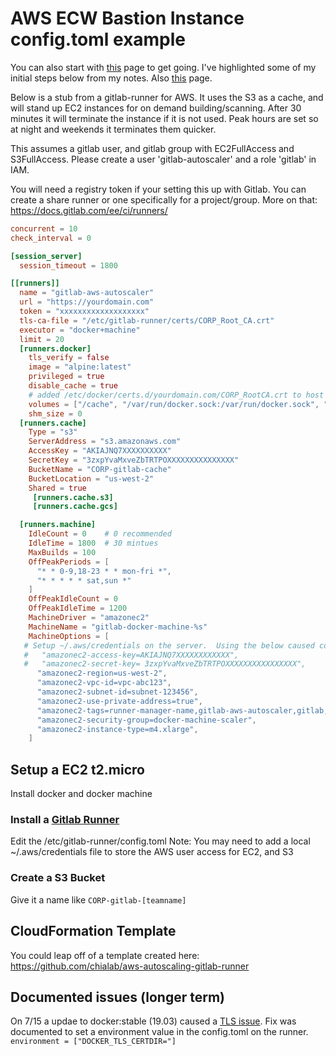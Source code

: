 # AWS ECW Bastion Instance config.toml example

You can also start with [this](https://docs.gitlab.com/runner/configuration/runner_autoscale_aws/) page
to get going.  I've highlighted some of my initial steps below from my notes.
Also [this](https://about.gitlab.com/2017/11/23/autoscale-ci-runners/) page. 

Below is a stub from a gitlab-runner for AWS.
It uses the S3 as a cache, and will stand up EC2 instances for on demand
building/scanning.  After 30 minutes it will terminate the instance if it is not
used.  Peak hours are set so at night and weekends it terminates them quicker.

This assumes a gitlab user, and gitlab group with EC2FullAccess and S3FullAccess.
Please create a user 'gitlab-autoscaler' and a role 'gitlab' in IAM.

You will need a registry token if your setting this up with Gitlab.  You can
create a share runner or one specifically for a project/group.  More on that:
https://docs.gitlab.com/ee/ci/runners/

```toml
concurrent = 10
check_interval = 0

[session_server]
  session_timeout = 1800

[[runners]]
  name = "gitlab-aws-autoscaler"
  url = "https://yourdomain.com"
  token = "xxxxxxxxxxxxxxxxxxx"
  tls-ca-file = "/etc/gitlab-runner/certs/CORP_Root_CA.crt"
  executor = "docker+machine"
  limit = 20
  [runners.docker]
    tls_verify = false
    image = "alpine:latest"
    privileged = true
    disable_cache = true
    # added /etc/docker/certs.d/yourdomain.com/CORP_RootCA.crt to host
    volumes = ["/cache", "/var/run/docker.sock:/var/run/docker.sock", "/etc/docker/certs.d:/etc/docker/certs.d"]
    shm_size = 0
  [runners.cache]
    Type = "s3"
    ServerAddress = "s3.amazonaws.com"
    AccessKey = "AKIAJNQ7XXXXXXXXXX"
    SecretKey = "3zxpYvaMxveZbTRTPOXXXXXXXXXXXXXXX"
    BucketName = "CORP-gitlab-cache"
    BucketLocation = "us-west-2"
    Shared = true
     [runners.cache.s3]
     [runners.cache.gcs]

  [runners.machine]
    IdleCount = 0    # 0 recommended
    IdleTime = 1800  # 30 mintues
    MaxBuilds = 100
    OffPeakPeriods = [
      "* * 0-9,18-23 * * mon-fri *",
      "* * * * * sat,sun *"
    ]
    OffPeakIdleCount = 0
    OffPeakIdleTime = 1200
    MachineDriver = "amazonec2"
    MachineName = "gitlab-docker-machine-%s"
    MachineOptions = [
   # Setup ~/.aws/credentials on the server.  Using the below caused command line issues.
   #   "amazonec2-access-key=AKIAJNQ7XXXXXXXXXXXX",
   #   "amazonec2-secret-key= 3zxpYvaMxveZbTRTPOXXXXXXXXXXXXXXXX",
      "amazonec2-region=us-west-2",
      "amazonec2-vpc-id=vpc-abc123",
      "amazonec2-subnet-id=subnet-123456",
      "amazonec2-use-private-address=true",
      "amazonec2-tags=runner-manager-name,gitlab-aws-autoscaler,gitlab,true,gitlab-runner-autoscale,true",
      "amazonec2-security-group=docker-machine-scaler",
      "amazonec2-instance-type=m4.xlarge",
    ]
```

## Setup a EC2 t2.micro

Install docker and docker machine

### Install a [Gitlab Runner](https://docs.gitlab.com/runner/install/linux-repository.html)

Edit the /etc/gitlab-runner/config.toml
Note: You may need to add a local ~/.aws/credentials file to store the AWS
user access for EC2, and S3
 
### Create a S3 Bucket

Give it a name like `CORP-gitlab-[teamname]`

## CloudFormation Template

You could leap off of a template created here:
https://github.com/chialab/aws-autoscaling-gitlab-runner

## Documented issues (longer term)

On 7/15 a updae to docker:stable (19.03) caused a [TLS issue](https://gitlab.com/gitlab-org/gitlab-ce/issues/64959).
Fix was documented to set a environment value in the config.toml on the runner.
`environment = ["DOCKER_TLS_CERTDIR="]`

